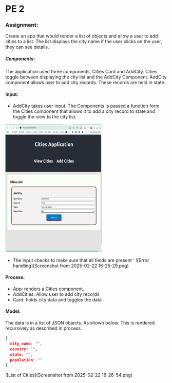 # PE 2

### Assignment: 

Create an app that would render a list of objects and allow a user to add cities to a list. The list displays the city name
if the user clicks on the user, they can see details. 

##### Components:

The application used three components, Cities Card and AddCity. Cities toggle between displaying the city list and the 
AddCity Component. AddCity component allows user to add city records. These records are held in state.  

#### Input: 

- AddCity takes user input. The Components is passed a function form the Cities component that allows it to add a city record
to state and toggle the view to the city list.

<img src="Screenshot from 2025-02-22 16-24-04.png" width=300 height="400"/>

- The input checks to make sure that all fields are present
'
![Error handling](Screenshot from 2025-02-22 16-25-29.png)

#### Process: 

- App: renders a Cities component.
- AddCities: Allow user to add city records
- Card: holds city data and toggles the data

#### Model: 

The data is in a list of JSON objects. As shown below. This is rendered recursively as described in process. 

```json
{
  city_name: "",
  country: "",
  state: "",
  population: ""
}
```

![List of Cities](Screenshot from 2025-02-22 16-26-54.png)